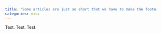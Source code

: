 ```yaml
---
title: "Some articles are just so short that we have to make the footer stick"
categories: misc
---
```


Test. Test. Test.